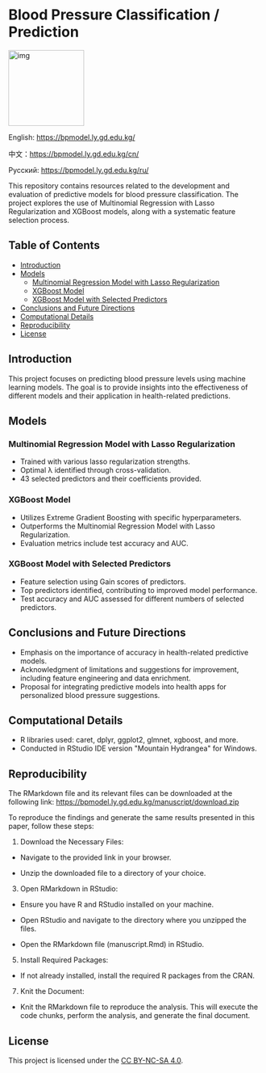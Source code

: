# Blood Pressure Classification / Prediction

<img src="https://bpmodel.ly.gd.edu.kg/img/Free-blood-pressure.png" width="150px" alt="img">

English: https://bpmodel.ly.gd.edu.kg/

中文：https://bpmodel.ly.gd.edu.kg/cn/

Русский: https://bpmodel.ly.gd.edu.kg/ru/

This repository contains resources related to the development and evaluation of predictive models for blood pressure classification. The project explores the use of Multinomial Regression with Lasso Regularization and XGBoost models, along with a systematic feature selection process.

## Table of Contents

- [Introduction](#introduction)
- [Models](#models)
  - [Multinomial Regression Model with Lasso Regularization](#multinomial-regression-model-with-lasso-regularization)
  - [XGBoost Model](#xgboost-model)
  - [XGBoost Model with Selected Predictors](#xgboost-model-with-selected-predictors)
- [Conclusions and Future Directions](#conclusions-and-future-directions)
- [Computational Details](#computational-details)
- [Reproducibility](#reproducibility)
- [License](#license)

## Introduction

This project focuses on predicting blood pressure levels using machine learning models. The goal is to provide insights into the effectiveness of different models and their application in health-related predictions.

## Models

### Multinomial Regression Model with Lasso Regularization

- Trained with various lasso regularization strengths.
- Optimal λ identified through cross-validation.
- 43 selected predictors and their coefficients provided.

### XGBoost Model

- Utilizes Extreme Gradient Boosting with specific hyperparameters.
- Outperforms the Multinomial Regression Model with Lasso Regularization.
- Evaluation metrics include test accuracy and AUC.

### XGBoost Model with Selected Predictors

- Feature selection using Gain scores of predictors.
- Top predictors identified, contributing to improved model performance.
- Test accuracy and AUC assessed for different numbers of selected predictors.

## Conclusions and Future Directions

- Emphasis on the importance of accuracy in health-related predictive models.
- Acknowledgment of limitations and suggestions for improvement, including feature engineering and data enrichment.
- Proposal for integrating predictive models into health apps for personalized blood pressure suggestions.

## Computational Details

- R libraries used: caret, dplyr, ggplot2, glmnet, xgboost, and more.
- Conducted in RStudio IDE version "Mountain Hydrangea" for Windows.

## Reproducibility

The RMarkdown file and its relevant files can be downloaded at the following link: https://bpmodel.ly.gd.edu.kg/manuscript/download.zip

To reproduce the findings and generate the same results presented in this paper, follow these steps:

1. Download the Necessary Files:

  - Navigate to the provided link in your browser.

  - Unzip the downloaded file to a directory of your choice.

3. Open RMarkdown in RStudio:
   
  - Ensure you have R and RStudio installed on your machine.

  - Open RStudio and navigate to the directory where you unzipped the files.

  - Open the RMarkdown file (manuscript.Rmd) in RStudio.

5. Install Required Packages:

  - If not already installed, install the required R packages from the CRAN.

7. Knit the Document:
   
  - Knit the RMarkdown file to reproduce the analysis. This will execute the code chunks, perform the analysis, and generate the final document.

## License

This project is licensed under the [CC BY-NC-SA 4.0](https://creativecommons.org/licenses/by-nc-sa/4.0/).
